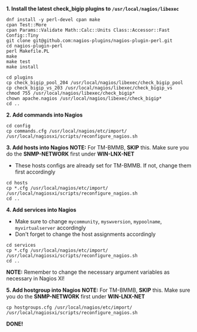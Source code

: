 **1. Install the latest check_bigip plugins to `/usr/local/nagios/libexec`**

```
dnf install -y perl-devel cpan make
cpan Test::More
cpan Params::Validate Math::Calc::Units Class::Accessor::Fast Config::Tiny
git clone git@github.com:nagios-plugins/nagios-plugin-perl.git
cd nagios-plugin-perl
perl Makefile.PL
make
make test
make install

cd plugins
cp check_bigip_pool_204 /usr/local/nagios/libexec/check_bigip_pool
cp check_bigip_vs_203 /usr/local/nagios/libexec/check_bigip_vs
chmod 755 /usr/local/nagios/libexec/check_bigip*
chown apache.nagios /usr/local/nagios/libexec/check_bigip*
cd ..
```

**2. Add commands into Nagios**

```
cd config
cp commands.cfg /usr/local/nagios/etc/import/
/usr/local/nagiosxi/scripts/reconfigure_nagios.sh
```


**3. Add hosts into Nagios**
**NOTE:** For TM-BMMB, **SKIP** this. Make sure you do the **SNMP-NETWORK** first under **WIN-LNX-NET**

- These hosts configs are already set for TM-BMMB. If not, change them first accordingly

```
cd hosts
cp *.cfg /usr/local/nagios/etc/import/
/usr/local/nagiosxi/scripts/reconfigure_nagios.sh
cd ..
```


**4. Add services into Nagios**
- Make sure to change `mycommunity`, `myswversion`, `mypoolname`, `myvirtualserver` accordingly
- Don't forget to change the host assignments accordingly

```
cd services
cp *.cfg /usr/local/nagios/etc/import/
/usr/local/nagiosxi/scripts/reconfigure_nagios.sh
cd ..
```

**NOTE:** Remember to change the necessary argument variables as necessary in Nagios XI!


**5. Add hostgroup into Nagios**
**NOTE:** For TM-BMMB, **SKIP** this. Make sure you do the **SNMP-NETWORK** first under **WIN-LNX-NET**

```
cp hostgroups.cfg /usr/local/nagios/etc/import/
/usr/local/nagiosxi/scripts/reconfigure_nagios.sh
```


**DONE!**

